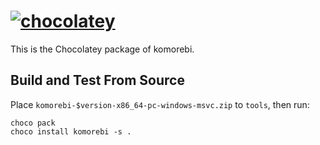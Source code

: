 # [![chocolatey](https://img.shields.io/chocolatey/v/komorebi.svg?color=red&label=komorebi)](https://chocolatey.org/packages/komorebi)

This is the Chocolatey package of komorebi.

## Build and Test From Source

Place `komorebi-$version-x86_64-pc-windows-msvc.zip` to `tools`, then run:

```shell
choco pack
choco install komorebi -s .
```
